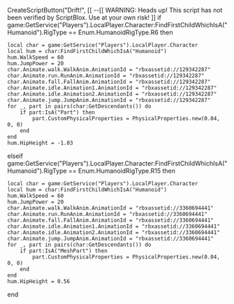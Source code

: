 CreateScriptButton("Drift!", [[
--[[
	WARNING: Heads up! This script has not been verified by ScriptBlox. Use at your own risk!
]]
if game:GetService("Players").LocalPlayer.Character:FindFirstChildWhichIsA("Humanoid").RigType == Enum.HumanoidRigType.R6 then

	local char = game:GetService("Players").LocalPlayer.Character
	local hum = char:FindFirstChildWhichIsA("Humanoid")
	hum.WalkSpeed = 60
	hum.JumpPower = 20
	char.Animate.walk.WalkAnim.AnimationId = "rbxassetid://129342287"
	char.Animate.run.RunAnim.AnimationId = "rbxassetid://129342287"
	char.Animate.fall.FallAnim.AnimationId = "rbxassetid://129342287"
	char.Animate.idle.Animation1.AnimationId = "rbxassetid://129342287"
	char.Animate.idle.Animation2.AnimationId = "rbxassetid://129342287"
	char.Animate.jump.JumpAnim.AnimationId = "rbxassetid://129342287"
	for _, part in pairs(char:GetDescendants()) do
		if part:IsA("Part") then
			part.CustomPhysicalProperties = PhysicalProperties.new(0.04, 0, 0)
		end
	end
	hum.HipHeight = -1.03

elseif game:GetService("Players").LocalPlayer.Character:FindFirstChildWhichIsA("Humanoid").RigType == Enum.HumanoidRigType.R15 then

	local char = game:GetService("Players").LocalPlayer.Character
	local hum = char:FindFirstChildWhichIsA("Humanoid")
	hum.WalkSpeed = 60
	hum.JumpPower = 20
	char.Animate.walk.WalkAnim.AnimationId = "rbxassetid://3360694441"
	char.Animate.run.RunAnim.AnimationId = "rbxassetid://3360694441"
	char.Animate.fall.FallAnim.AnimationId = "rbxassetid://3360694441"
	char.Animate.idle.Animation1.AnimationId = "rbxassetid://3360694441"
	char.Animate.idle.Animation2.AnimationId = "rbxassetid://3360694441"
	char.Animate.jump.JumpAnim.AnimationId = "rbxassetid://3360694441"
	for _, part in pairs(char:GetDescendants()) do
		if part:IsA("MeshPart") then
			part.CustomPhysicalProperties = PhysicalProperties.new(0.04, 0, 0)
		end
	end
	hum.HipHeight = 0.56

end
